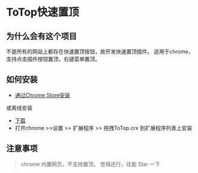 ToTop快速置顶
============

为什么会有这个项目
---

不是所有的网站上都存在快速置顶按钮，故开发快速置顶插件。
适用于chrome，支持点击插件按钮置顶，右键菜单置顶。

如何安装
---

* <a href='https://chrome.google.com/webstore/detail/%E7%BD%AE%E9%A1%B6%EF%BC%88totop%EF%BC%89/eoecceliiajignmnmnehakdagafjigdj?utm_source=chrome-ntp-icon'>通过Chrome Store安装</a>

或离线安装

* <a href='https://github.com/JHXue/ToTop/blob/master/download/ToTop.crx'>下载</a>
* 打开chrome >>设置 >>  扩展程序 >>  拖拽ToTop.crx 到扩展程序列表上安装


注意事项
---
> chrome 内置网页，不支持置顶。
> 觉得还行，往能 Star 一下
